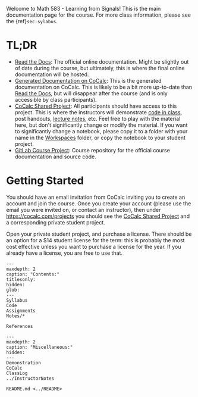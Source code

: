 <!-- Math 583 - Learning from Signals
   You can adapt this file completely to your liking, but it should at least
   contain the root `toctree` directive.
-->


<!-- Include ../README.md
     If you would like to use the contents of your top-level README.md file here, then
     you can literally include it here with the following:

```{include} ../README.md
``` 

    Note that this may will break `sphinx-autobuild` (`make doc-server`) which will not rebuild
    this index file when ../README.md changes.  See the note at the bottom of the file
    if you want to do this while using sphinx-autobuild.
--> 


Welcome to Math 583 - Learning from Signals!  This is the main documentation page for the
course.  For more class information, please see the {ref}`sec:sylabus`.


# TL;DR

* [Read the Docs][]: The official online documentation.  Might be slightly out of date
  during the course, but ultimately, this is where the final online documentation will
  be hosted.
* [Generated Documentation on CoCalc][]: This is the generated documentation on CoCalc.
  This is likely to be a bit more up-to-date than [Read the Docs][], but will disappear
  after the course (and is only accessible by class participants).
* [CoCalc Shared Project][]: All participants should have access to this project.  This
  is where the instructors will demonstrate [code in class][class notebooks], post
  handouts, [lecture notes][], etc.  Feel free to play with the material here, but don't
  significantly change or modify the material.  If you want to significantly change a
  notebook, please copy it to a folder with your name in the [Workspaces][] folder, or
  copy the notebook to your student project.
* [GitLab Course Project][]: Course repository for the official course documentation and
  source code.
  
[Generated Documentation on CoCalc]: <https://cocalc.com/5111388d-0811-49c4-9cb9-223049d52da7/raw/iSciMath583/Docs/_build/html/index.html>
[Read the Docs]: <https://iscimath-583-learning-from-signals.readthedocs.io/en/latest/>
[CoCalc Shared Project]: <https://cocalc.com/projects/5111388d-0811-49c4-9cb9-223049d52da7/>
[lecture notes]: <https://cocalc.com/projects/5111388d-0811-49c4-9cb9-223049d52da7/files/Lectures/>
[class notebooks]: <https://cocalc.com/projects/5111388d-0811-49c4-9cb9-223049d52da7/files/ClassNotebooks/>
[Workspaces]: <https://cocalc.com/projects/5111388d-0811-49c4-9cb9-223049d52da7/files/Workspaces/>
[GitLab Course Project]: <https://gitlab.com/wsu-courses/iscimath-583-learning-from-images-and-signals>

# Getting Started

You should have an email invitation from CoCalc inviting you to create an account and
join the course.  Once you create your account (please use the email you were invited
on, or contact an instructor), then under <https://cocalc.com/projects> you should see
the [CoCalc Shared Project][] and a corresponding private student project.

Open your private student project, and purchase a license.  There should be an option
for a $14 student license for the term: this is probably the most cost effective unless
you want to purchase a license for the year.  If you already have a license, you are
free to use that.

```{toctree}
---
maxdepth: 2
caption: "Contents:"
titlesonly:
hidden:
glob:
---
Syllabus
Code
Assignments
Notes/*

References
```

```{toctree}
---
maxdepth: 2
caption: "Miscellaneous:"
hidden:
---
Demonstration
CoCalc
ClassLog
../InstructorNotes

README.md <../README>
```

<!-- If you opt to literally include files like ../README.md and would like to be able
     to take advantage of `sphinx-autobuild` (`make doc-server`), then you must make
     sure that you pass the name of any of these files to `sphinx-autobuild` in the
     `Makefile` so that those files will be regenerated.  We do this already for
     `index.md` but leave this note in case you want to do this elsewhere.
     
     Alternatively, you can include them separately and view these directly when editing.
     We do not include this extra toc when we build on RTD or on CoCalc.  We do this
     using the `sphinx.ext.ifconfig extension`:
     
     https://www.sphinx-doc.org/en/master/usage/extensions/ifconfig.html

```{eval-rst}
.. ifconfig:: not on_rtd and not on_cocalc

   .. toctree::
      :maxdepth: 0
      :caption: Top-level Files:
      :titlesonly:
      :hidden:

      README.md <../README>
      InstructorNotes.md <../InstructorNotes>
```
-->
